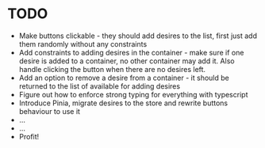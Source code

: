 # TODO

-   Make buttons clickable - they should add desires to the list, first just add them randomly without any constraints
-   Add constraints to adding desires in the container - make sure if one desire is added to a container, no other container may add it. Also handle clicking the button when there are no desires left.
-   Add an option to remove a desire from a container - it should be returned to the list of available for adding desires
-   Figure out how to enforce strong typing for everything with typescript
-   Introduce Pinia, migrate desires to the store and rewrite buttons behaviour to use it
-   ...
-   ...
-   Profit!
